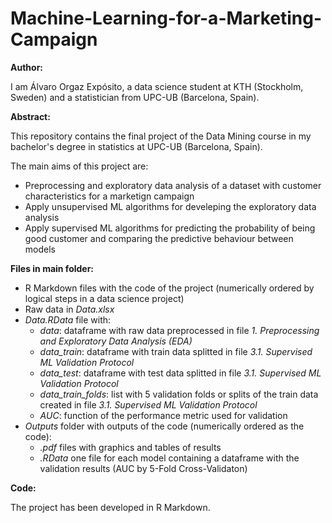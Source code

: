 # Machine-Learning-for-a-Marketing-Campaign

**Author:**

I am Álvaro Orgaz Expósito, a data science student at KTH (Stockholm, Sweden) and a statistician from UPC-UB (Barcelona, Spain).

**Abstract:** 

This repository contains the final project of the Data Mining course in my bachelor's degree in statistics at UPC-UB (Barcelona, Spain).

The main aims of this project are:
- Preprocessing and exploratory data analysis of a dataset with customer characteristics for a marketign campaign
- Apply unsupervised ML algorithms for develeping the exploratory data analysis
- Apply supervised ML algorithms for predicting the probability of being good customer and comparing the predictive behaviour between models

**Files in main folder:**
- R Markdown files with the code of the project (numerically ordered by logical steps in a data science project)
- Raw data in *Data.xlsx*
- *Data.RData* file with:
  + *data*: dataframe with raw data preprocessed in file  *1. Preprocessing and Exploratory Data Analysis (EDA)*
  + *data_train*: dataframe with train data splitted in file *3.1. Supervised ML Validation Protocol*
  + *data_test*: dataframe with test data splitted in file *3.1. Supervised ML Validation Protocol*
  + *data_train_folds*: list with 5 validation folds or splits of the train data created in file *3.1. Supervised ML Validation Protocol*
  + *AUC*: function of the performance metric used for validation
- *Outputs* folder with outputs of the code (numerically ordered as the code):
  + *.pdf* files with graphics and tables of results
  + *.RData* one file for each model containing a dataframe with the validation results (AUC by 5-Fold Cross-Validaton)

**Code:** 

The project has been developed in R Markdown.
